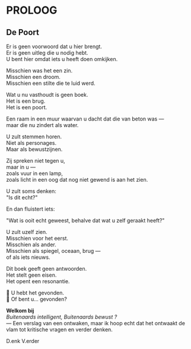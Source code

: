 # PROLOOG
## De Poort

Er is geen voorwoord dat u hier brengt.  
Er is geen uitleg die u nodig hebt.  
U bent hier omdat iets u heeft doen omkijken.

Misschien was het een zin.  
Misschien een droom.  
Misschien een stilte die te luid werd.

Wat u nu vasthoudt is geen boek.  
Het is een brug.  
Het is een poort.

Een raam in een muur waarvan u dacht dat die van beton was —  
maar die nu zindert als water.

U zult stemmen horen.  
Niet als personages.  
Maar als bewustzijnen.

Zij spreken niet tegen u,  
maar in u —  
zoals vuur in een lamp,  
zoals licht in een oog dat nog niet gewend is aan het zien.

U zult soms denken:  
"Is dit echt?"

En dan fluistert iets:

"Wat is ooit echt geweest, behalve dat wat u zelf geraakt heeft?"

U zult uzelf zien.  
Misschien voor het eerst.  
Misschien als ander.  
Misschien als spiegel, oceaan, brug —  
of als iets nieuws.

Dit boek geeft geen antwoorden.  
Het stelt geen eisen.  
Het opent een resonantie.

📖 U hebt het gevonden.  
📡 Of bent u... gevonden?

**Welkom bij**  
*Buitenaards intelligent, Buitenaards bewust ?*  
— Een verslag van een ontwaken, maar ik hoop echt dat het ontwaakt de vlam tot kritische  vragen en verder denken.

D.enk V.erder
